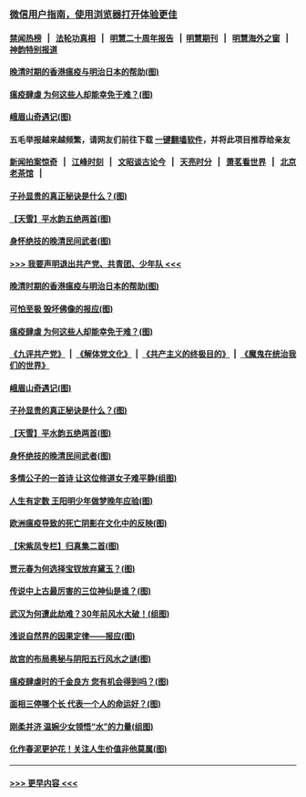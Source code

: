 ### [微信用户指南，使用浏览器打开体验更佳](https://github.com/gfw-breaker/banned-news1/blob/master/indexes/wechat-guide.md?t=0)
#### [禁闻热榜](热点新闻.md?t=0)  &nbsp;&nbsp;|&nbsp;&nbsp; [法轮功真相](https://github.com/gfw-breaker/truth/blob/master/README.md?t=0) &nbsp;&nbsp;|&nbsp;&nbsp; [明慧二十周年报告](https://github.com/gfw-breaker/mh-reports/blob/master/README.md?t=0) &nbsp;&nbsp;|&nbsp;&nbsp;[明慧期刊](https://github.com/gfw-breaker/mh-qikan) &nbsp;&nbsp;|&nbsp;&nbsp; [明慧海外之窗](https://github.com/gfw-breaker/mh-news/blob/master/README.md?t=0) &nbsp;&nbsp;|&nbsp;&nbsp; [神韵特别报道](https://github.com/gfw-breaker/mh-news/blob/master/shenyun.md?t=0)
#### [晚清时期的香港瘟疫与明治日本的帮助(图)](../pages/p7/921674.md?t=02051511) 
#### [瘟疫肆虐 为何这些人却能幸免于难？(图)](../pages/p7/921768.md?t=02051511) 
#### [峨眉山奇遇记(图)](../pages/p7/921442.md?t=02051511) 
#### 五毛举报越来越频繁，请网友们前往下载 [一键翻墙软件](https://github.com/gfw-breaker/ssr-accounts)，并将此项目推荐给亲友
#### [新闻拍案惊奇](https://github.com/gfw-breaker/banned-news1/blob/master/pages/link4.md) &nbsp;&nbsp;|&nbsp;&nbsp; [江峰时刻](https://github.com/gfw-breaker/banned-news1/blob/master/pages/link4.md) &nbsp;&nbsp;|&nbsp;&nbsp; [文昭谈古论今](https://github.com/gfw-breaker/banned-news1/blob/master/pages/link4.md) &nbsp;&nbsp;|&nbsp;&nbsp; [天亮时分](https://github.com/gfw-breaker/banned-news1/blob/master/pages/link4.md) &nbsp;&nbsp;|&nbsp;&nbsp; [萧茗看世界](https://github.com/gfw-breaker/banned-news1/blob/master/pages/link4.md) &nbsp;&nbsp;|&nbsp;&nbsp; [北京老茶馆](https://github.com/gfw-breaker/banned-news1/blob/master/pages/link4.md) &nbsp;&nbsp;|&nbsp;&nbsp; 
#### [子孙显贵的真正秘诀是什么？(图)](../pages/p7/921334.md?t=02051511) 
#### [【天雪】平水韵五绝两首(图)](../pages/p7/921604.md?t=02051511) 
#### [身怀绝技的晚清民间武者(图)](../pages/p7/921488.md?t=02051511) 
#### [>>> 我要声明退出共产党、共青团、少年队 <<<](https://github.com/begood0513/goodnews/blob/master/quit/letter.md) 
#### [晚清时期的香港瘟疫与明治日本的帮助(图)](../pages/p7/921674.md?t=02051511) 
#### [可怕至极 毁坏佛像的报应(图)](../pages/p7/921437.md?t=02051511) 
#### [瘟疫肆虐 为何这些人却能幸免于难？(图)](../pages/p7/921768.md?t=02051511) 
#### [《九评共产党》](https://github.com/begood0513/9ping.md/blob/master/README.md) &nbsp;|&nbsp; [《解体党文化》](../../../../jtdwh.md/blob/master/README.md)  &nbsp;|&nbsp; [《共产主义的终极目的》](../../../../gczydzjmd.md/blob/master/README.md) &nbsp;|&nbsp; [《魔鬼在统治我们的世界》](../../../../mgztzwmdsj.md/blob/master/README.md) 
#### [峨眉山奇遇记(图)](../pages/p7/921442.md?t=02051511) 
#### [子孙显贵的真正秘诀是什么？(图)](../pages/p7/921334.md?t=02051511) 
#### [【天雪】平水韵五绝两首(图)](../pages/p7/921604.md?t=02051511) 
#### [身怀绝技的晚清民间武者(图)](../pages/p7/921488.md?t=02051511) 
#### [多情公子的一首诗 让这位修道女子难平静(组图)](../pages/p7/886851.md?t=02051511) 
#### [人生有定数 王阳明少年做梦晚年应验(图)](../pages/p7/921608.md?t=02051511) 
#### [欧洲瘟疫导致的死亡阴影在文化中的反映(图)](../pages/p7/921313.md?t=02051511) 
#### [【宋紫凤专栏】归真集二首(图)](../pages/p7/921582.md?t=02051511) 
#### [贾元春为何选择宝钗放弃黛玉？(图)](../pages/p7/921330.md?t=02051511) 
#### [传说中上古最厉害的三位神仙是谁？(图)](../pages/p7/921337.md?t=02051511) 
#### [武汉为何遭此劫难？30年前风水大破！(组图)](../pages/p7/921355.md?t=02051511) 
#### [浅说自然界的因果定律——报应(图)](../pages/p7/921325.md?t=02051511) 
#### [故宫的布局奥秘与阴阳五行风水之谜(图)](../pages/p7/921340.md?t=02051511) 
#### [瘟疫肆虐时的千金良方 您有机会得到吗？(图)](../pages/p7/921293.md?t=02051511) 
#### [面相三停哪个长 代表一个人的命运好？(图)](../pages/p7/892043.md?t=02051511) 
#### [刚柔并济 温婉少女领悟“水”的力量(组图)](../pages/p7/921088.md?t=02051511) 
#### [化作春泥更护花！关注人生价值非他莫属(图)](../pages/p7/893296.md?t=02051511) 

----
#### [ >>> 更早内容 <<< ](../indexes/p7-earlier.md)
